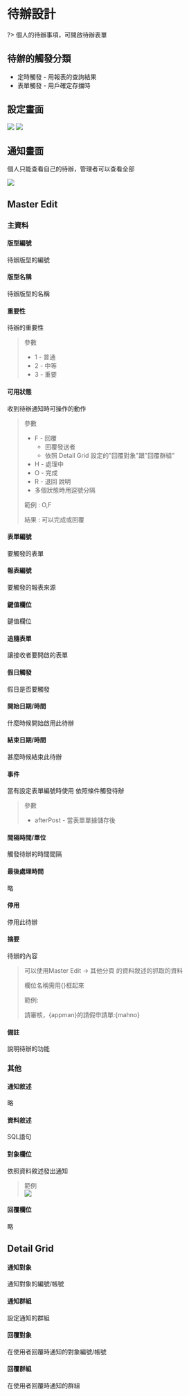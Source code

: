# 待辦設計
?>
個人的待辦事項，可開啟待辦表單

## 待辦的觸發分類

* 定時觸發 - 用報表的查詢結果
* 表單觸發 - 用戶確定存擋時

## 設定畫面

![](../images/todo/待辦版型.png) ![](../images/todo/其他.png)

## 通知畫面

個人只能查看自己的待辦，管理者可以查看全部

![](../images/todo/待辦事項管理.png)

## Master Edit

### 主資料

#### 版型編號

待辦版型的編號

#### 版型名稱

待辦版型的名稱

#### 重要性

待辦的重要性

> 參數
>
> * 1 - 普通
> * 2 - 中等
> * 3 - 重要

#### 可用狀態

收到待辦通知時可操作的動作

> 參數
>
> * F - 回覆
>   * 回覆發送者&#x20;
>   * 依照 Detail Grid 設定的"回覆對象"跟"回覆群組"
> * H - 處理中
> * O - 完成
> * R - 退回 說明
> * 多個狀態時用逗號分隔&#x20;
>
> 範例 : O,F&#x20;
>
> 結果 : 可以完成或回覆

#### 表單編號

要觸發的表單

#### 報表編號

要觸發的報表來源

#### 鍵值欄位

鍵值欄位

#### 追隨表單

讓接收者要開啟的表單

#### 假日觸發

假日是否要觸發

#### 開始日期/時間

什麼時候開始啟用此待辦

#### 結束日期/時間

甚麼時候結束此待辦

#### 事件

當有設定表單編號時使用 依照條件觸發待辦

> 參數&#x20;
>
> * afterPost - 當表單單據儲存後

#### 間隔時間/單位

觸發待辦的時間間隔

#### 最後處理時間

略

#### 停用

停用此待辦

#### 摘要

待辦的內容

> 可以使用Master Edit -> 其他分頁 的資料敘述的抓取的資料
>
> 欄位名稱需用{}框起來
>
> 範例:
>
> 請審核，{appman}的請假申請單:{mahno}

#### 備註

說明待辦的功能

### 其他

#### 通知敘述

略

#### 資料敘述

SQL語句

#### 對象欄位

依照資料敘述發出通知

> 範例 <br> ![](../images/todo/其他-對象欄位.png)

#### 回覆欄位

略

## Detail Grid

#### 通知對象

通知對象的編號/帳號

#### 通知群組

設定通知的群組

#### 回覆對象

在使用者回覆時通知的對象編號/帳號

#### 回覆群組

在使用者回覆時通知的群組
